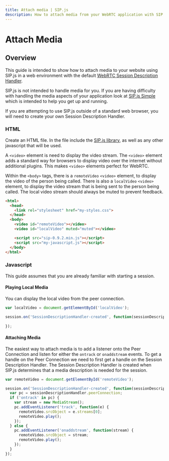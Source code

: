 ```yaml
---
title: Attach media | SIP.js
description: How to attach media from your WebRTC application with SIP.js.
---
```


# Attach Media

## Overview

This guide is intended to show how to attach media to your website using SIP.js in a web environment with the default [WebRTC Session Description Handler](/api/0.9.0/sessionDescriptionHandler/).

SIP.js is not intended to handle media for you. If you are having difficulty with handling the media aspects of your application look at [SIP.js Simple](/api/0.9.0/simple/) which is intended to help you get up and running.

If you are attempting to use SIP.js outside of a standard web browser, you will need to create your own Session Description Handler.

### HTML

Create an HTML file. In the file include the [SIP.js library](/download/), as well as any other javascript that will be used.

A `<video>` element is need to display the video stream.  The `<video>` element adds a standard way for browsers to display video over the internet without additional plugins. This makes `<video>` elements perfect for WebRTC.

Within the `<body>` tags, there is a `remoteVideo` `<video>` element, to display the video of the person being called.  There is also a `localVideo` `<video>` element, to display the video stream that is being sent to the person being called.  The local video stream should always be muted to prevent feedback.

~~~html
<html>
  <head>
    <link rel="stylesheet" href="my-styles.css">
  </head>
  <body>
    <video id="remoteVideo"></video>
    <video id="localVideo" muted="muted"></video>

    <script src="sip-0.9.2.min.js"></script>
    <script src="my-javascript.js"></script>
  </body>
</html>
~~~

### Javascript

This guide assumes that you are already familiar with starting a session.

#### Playing Local Media

You can display the local video from the peer connection.

~~~javascript
var localVideo = document.getElementById('localVideo');

session.on('SessionDescriptionHandler-created', function(sessionDescriptionHandler) {
  
});
~~~

#### Attaching Media

The easiest way to attach media is to add a listener onto the Peer Connection and listen for either the `ontrack` or `onaddstream` events. To get a handle on the Peer Connection we need to first get a handle on the Session Description Handler. The Session Description Handler is created when SIP.js determines that a media description is needed for the session.

~~~javascript
var remoteVideo = document.getElementById('remoteVideo');

session.on('SessionDescriptionHandler-created', function(sessionDescriptionHandler) {
  var pc = sessionDescriptionHandler.peerConnection;
  if ('ontrack' in pc) {
    var stream = new MediaStream();
    pc.addEventListener('track', function(e) {
      remoteVideo.srcObject = e.streams[0];
      remoteVideo.play();
    });
  } else {
    pc.addEventListener('onaddstream', function(stream) {
      remoteVideo.srcObject = stream;
      remoteVideo.play();
    });
  }
});
~~~
